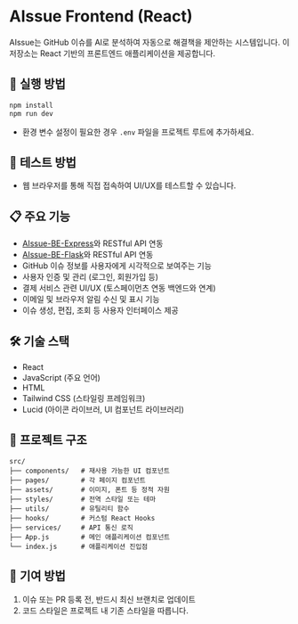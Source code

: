 # AIssue Frontend (React)

AIssue는 GitHub 이슈를 AI로 분석하여 자동으로 해결책을 제안하는 시스템입니다. 
이 저장소는 React 기반의 프론트엔드 애플리케이션을 제공합니다.

## 🚀 실행 방법

```bash
npm install
npm run dev
```

- 환경 변수 설정이 필요한 경우 `.env` 파일을 프로젝트 루트에 추가하세요.

## 🧪 테스트 방법

- 웹 브라우저를 통해 직접 접속하여 UI/UX를 테스트할 수 있습니다.

## 📋 주요 기능

- [AIssue-BE-Express](https://github.com/Mai-Nova/AIssue-BE-Express)와 RESTful API 연동
- [AIssue-BE-Flask](https://github.com/Mai-Nova/AIssue-BE-Flask)와 RESTful API 연동
- GitHub 이슈 정보를 사용자에게 시각적으로 보여주는 기능
- 사용자 인증 및 관리 (로그인, 회원가입 등)
- 결제 서비스 관련 UI/UX (토스페이먼츠 연동 백엔드와 연계)
- 이메일 및 브라우저 알림 수신 및 표시 기능
- 이슈 생성, 편집, 조회 등 사용자 인터페이스 제공

## 🛠️ 기술 스택

- React
- JavaScript (주요 언어)
- HTML
- Tailwind CSS (스타일링 프레임워크)
- Lucid (아이콘 라이브러, UI 컴포넌트 라이브러리)

## 📁 프로젝트 구조

```
src/
├── components/   # 재사용 가능한 UI 컴포넌트
├── pages/        # 각 페이지 컴포넌트
├── assets/       # 이미지, 폰트 등 정적 자원
├── styles/       # 전역 스타일 또는 테마
├── utils/        # 유틸리티 함수
├── hooks/        # 커스텀 React Hooks
├── services/     # API 통신 로직
├── App.js        # 메인 애플리케이션 컴포넌트
└── index.js      # 애플리케이션 진입점
```

## 🤝 기여 방법

1. 이슈 또는 PR 등록 전, 반드시 최신 브랜치로 업데이트 
2. 코드 스타일은 프로젝트 내 기존 스타일을 따릅니다.
